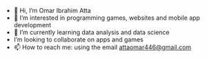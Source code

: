 - 👋 Hi, I’m Omar Ibrahim Atta
- 👀 I’m interested in programming games, websites and mobile app development
- 🌱 I’m currently learning data analysis and data science
-    I’m looking to collaborate on apps and games 
- 📫 How to reach me: using the email attaomar446@gmail.com
